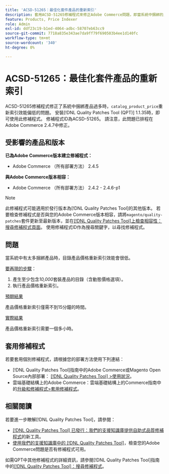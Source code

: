 ```yaml
---
title: 'ACSD-51265：最佳化套件產品的重新索引'
description: 套用ACSD-51265修補程式來修正Adobe Commerce問題，即當系統中捆綁的產品過多時，「catalog_product_price」重新索引效能偏低。
feature: Products, Price Indexer
role: Admin
exl-id: ddf23c19-b1ed-4064-adbc-58707eb63cc9
source-git-commit: 7718a835e343ae7da9ff79f690503b4ee1d140fc
workflow-type: tm+mt
source-wordcount: '340'
ht-degree: 0%

---
```


# ACSD-51265：最佳化套件產品的重新索引

ACSD-51265修補程式修正了系統中捆綁產品過多時，`catalog_product_price`重新索引效能偏低的問題。 安裝[!DNL Quality Patches Tool (QPT)] 1.1.35時，即可使用此修補程式。 修補程式ID為ACSD-51265。 請注意，此問題已排程在Adobe Commerce 2.4.7中修正。

## 受影響的產品和版本

**已為Adobe Commerce版本建立修補程式：**

* Adobe Commerce （所有部署方法） 2.4.5

**與Adobe Commerce版本相容：**

* Adobe Commerce （所有部署方法） 2.4.2 - 2.4.6-p1

>[!NOTE]
>
>此修補程式可能適用於發行版本為[!DNL Quality Patches Tool]的其他版本。 若要檢查修補程式是否與您的Adobe Commerce版本相容，請將`magento/quality-patches`套件更新至最新版本，並在[[!DNL Quality Patches Tool]上檢查相容性：搜尋修補程式頁面](https://experienceleague.adobe.com/tools/commerce-quality-patches/index.html?lang=zh-Hant)。 使用修補程式ID作為搜尋關鍵字，以尋找修補程式。

## 問題

當系統中有太多捆綁產品時，目錄產品價格重新索引效能會很低。

<u>要再現的步驟</u>：

1. 產生至少包含&#x200B;*10,000*&#x200B;套裝產品的目錄（含動態價格選項）。
1. 執行產品價格重新索引。

<u>預期結果</u>

產品價格重新索引僅需不到15分鐘的時間。

<u>實際結果</u>

產品價格重新索引需要一個多小時。

## 套用修補程式

若要套用個別修補程式，請根據您的部署方法使用下列連結：

* [!DNL Quality Patches Tool]指南中的Adobe Commerce或Magento Open Source內部部署： [[!DNL Quality Patches Tool] >使用狀況](https://experienceleague.adobe.com/docs/commerce-operations/tools/quality-patches-tool/usage.html?lang=zh-Hant)。
* 雲端基礎結構上的Adobe Commerce：雲端基礎結構上的Commerce指南中的[升級和修補程式>套用修補程式](https://experienceleague.adobe.com/docs/commerce-cloud-service/user-guide/develop/upgrade/apply-patches.html?lang=zh-Hant)。

## 相關閱讀

若要進一步瞭解[!DNL Quality Patches Tool]，請參閱：

* [[!DNL Quality Patches Tool] 已發行：我們的支援知識庫提供自助式品質修補程式](/help/announcements/adobe-commerce-announcements/magento-quality-patches-released-new-tool-to-self-serve-quality-patches.md)的新工具。
* [使用我們的支援知識庫中的 [!DNL Quality Patches Tool]](/help/support-tools/patches-available-in-qpt-tool/check-patch-for-magento-issue-with-magento-quality-patches.md)，檢查您的Adobe Commerce問題是否有修補程式可用。

如需QPT中其他修補程式的詳細資訊，請參閱[!DNL Quality Patches Tool]指南中的[[!DNL Quality Patches Tool]：搜尋修補程式](https://experienceleague.adobe.com/tools/commerce-quality-patches/index.html?lang=zh-Hant)。
